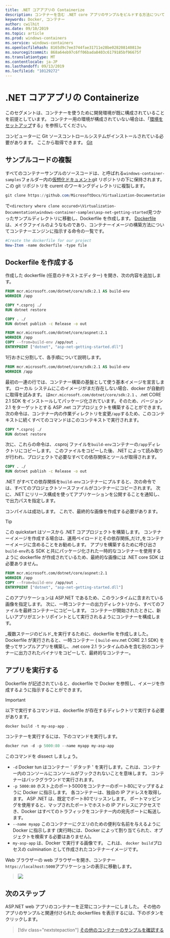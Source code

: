 ```yaml
---
title: .NET コアアプリの Containerize
description: コンテナーを含む .NET core アプリのサンプルをビルドする方法について学習する
keywords: Docker, コンテナー
author: cwilhit
ms.date: 09/10/2019
ms.topic: article
ms.prod: windows-containers
ms.service: windows-containers
ms.openlocfilehash: 8165d9c7ee3744fae31711e28be028208140813e
ms.sourcegitcommit: 868a64eb97c6ff06bada8403c6179185bf96675f
ms.translationtype: MT
ms.contentlocale: ja-JP
ms.lasthandoff: 09/13/2019
ms.locfileid: "10129272"
---
```

# <a name="containerize-a-net-core-app"></a>.NET コアアプリの Containerize

このセグメントは、コンテナーを使うために開発環境が既に構成されていることを前提としています。 コンテナー用の環境が構成されていない場合は、「[環境をセットアップ](./set-up-environment.md)する」を参照してください。

コンピューターに Git ソースコントロールシステムがインストールされている必要があります。 ここから取得できます。 [Git](https://git-scm.com/download)

## <a name="clone-the-sample-code"></a>サンプルコードの複製

すべてのコンテナーサンプルのソースコードは、と呼ばれる`windows-container-samples`フォルダー内の[仮想化ドキュメント](https://github.com/MicrosoftDocs/Virtualization-Documentation)git リポジトリの下に保持されます。 この git リポジトリを curent のワーキングディレクトリに複製します。

```Powershell
git clone https://github.com/MicrosoftDocs/Virtualization-Documentation.git
```

で`<directory where clone occured>\Virtualization-Documentation\windows-container-samples\asp-net-getting-started`見つかったサンプルディレクトリに移動し、Dockerfile を作成します。 [Dockerfile](https://docs.docker.com/engine/reference/builder/)は、メイクファイルのようなものであり、コンテナーイメージの構築方法についてコンテナーエンジンに指示する命令の一覧です。

```Powershell
#Create the dockerfile for our project
New-Item -name dockerfile -type file
```

## <a name="write-the-dockerfile"></a>Dockerfile を作成する

作成した dockerfile (任意のテキストエディター) を開き、次の内容を追加します。

```Dockerfile
FROM mcr.microsoft.com/dotnet/core/sdk:2.1 AS build-env
WORKDIR /app

COPY *.csproj ./
RUN dotnet restore

COPY . ./
RUN dotnet publish -c Release -o out

FROM mcr.microsoft.com/dotnet/core/aspnet:2.1
WORKDIR /app
COPY --from=build-env /app/out .
ENTRYPOINT ["dotnet", "asp-net-getting-started.dll"]
```

1行おきに分割して、各手順について説明します。

```Dockerfile
FROM mcr.microsoft.com/dotnet/core/sdk:2.1 AS build-env
WORKDIR /app
```

最初の一連の行では、コンテナー構築の基盤として使う基本イメージを宣言します。 ローカル システムにこのイメージがまだ存在しない場合、docker が自動的に取得を試みます。 は`mcr.microsoft.com/dotnet/core/sdk:2.1` 、.net CORE 2.1 SDK をインストールしてパッケージ化されています。そのため、バージョン2.1 をターゲットとする ASP .net コアプロジェクトを構築することができます。 次の命令は、コンテナー内の作業ディレクトリを変更`/app`するため、このコンテキストに続くすべてのコマンドはこのコンテキストで実行されます。

```Dockerfile
COPY *.csproj ./
RUN dotnet restore
```

次に、これらの命令は、.csproj ファイルを`build-env`コンテナーの`/app`ディレクトリにコピーします。 このファイルをコピーした後、.NET によって読み取りが行われ、プロジェクトで必要なすべての依存関係とツールが取得されます。

```Dockerfile
COPY . ./
RUN dotnet publish -c Release -o out
```

.NET がすべての依存関係を`build-env`コンテナーにプルすると、次の命令では、すべてのプロジェクトソースファイルがコンテナーにコピーされます。 次に、.NET にリリース構成を使ってアプリケーションを公開することを通知し、で出力パスを指定します。

コンパイルは成功します。 これで、最終的な画像を作成する必要があります。 

> [!TIP]
> この quickstart はソースから .NET コアプロジェクトを構築します。 コンテナーイメージを作成する場合は、運用ペイロードとその依存関係_だけ_をコンテナーイメージに含めることをお勧めします。 アプリを構築するために呼び出さ`build-env`れる SDK と共にパッケージ化された一時的なコンテナーを使用するように dockerfile が作成されているため、最終的な画像には .NET core SDK は必要ありません。

```Dockerfile
FROM mcr.microsoft.com/dotnet/core/aspnet:2.1
WORKDIR /app
COPY --from=build-env /app/out .
ENTRYPOINT ["dotnet", "asp-net-getting-started.dll"]
```

このアプリケーションは ASP.NET であるため、このランタイムに含まれている画像を指定します。 次に、一時コンテナーの出力ディレクトリから、すべてのファイルを最終コンテナーにコピーします。 コンテナーが開始されたときに、新しいアプリがエントリポイントとして実行されるようにコンテナーを構成します。

_複数ステージのビルド_を実行するために、dockerfile を作成しました。 Dockerfile が実行されると、一時コンテナー ( `build-env`.net CORE 2.1 SDK) を使ってサンプルアプリを構築し、.net core 2.1 ランタイムのみを含む別のコンテナーに出力されたバイナリをコピーして、最終的なコンテナー。

## <a name="run-the-app"></a>アプリを実行する

Dockerfile が記述されていると、dockerfile で Docker を参照し、イメージを作成するように指示することができます。 

>[!IMPORTANT]
>以下で実行するコマンドは、dockerfile が存在するディレクトリで実行する必要があります。

```Powershell
docker build -t my-asp-app .
```

コンテナーを実行するには、下のコマンドを実行します。

```Powershell
docker run -d -p 5000:80 --name myapp my-asp-app
```

このコマンドを dissect しましょう。

* `-d` Docker tun はコンテナー ' デタッチ ' を実行します。これは、コンテナー内のコンソールにコンソールがフックされないことを意味します。 コンテナーはバックグラウンドで実行されます。 
* `-p 5000:80` ホスト上のポート5000をコンテナーのポート80にマップするように Docker に指示します。 各コンテナーは、独自の IP アドレスを取得します。 ASP .NET は、既定でポート80でリッスンします。 ポートマッピングを使用すると、マップされたポートでホストの IP アドレスにアクセスでき、Docker はすべてのトラフィックをコンテナー内の宛先ポートに転送します。
* `--name myapp` このコンテナーにクエリのための便利な名前を与えるように Docker に指示します (実行時には、Docker によって割り当てられた、オブジェクトを検索する必要はありません)。
* `my-asp-app` は、Docker で実行する画像です。 これは、 `docker build`プロセスの culmination として作成されたコンテナーイメージです。

Web ブラウザーの web ブラウザーを開き、コンテナー `https://localhost:5000`アプリケーションの表示に移動します。

>![](media/SampleAppScreenshot.png)

## <a name="next-steps"></a>次のステップ

ASP.NET web アプリのコンテナーを正常にコンテナーにしました。 その他のアプリのサンプルと関連付けられた dockerfiles を表示するには、下のボタンをクリックします。

> [!div class="nextstepaction"]
> [その他のコンテナーのサンプルを確認する](../samples.md)
